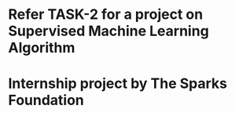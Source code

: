 # Refer TASK-2 for a project on Supervised Machine Learning Algorithm
# Internship project by The Sparks Foundation
